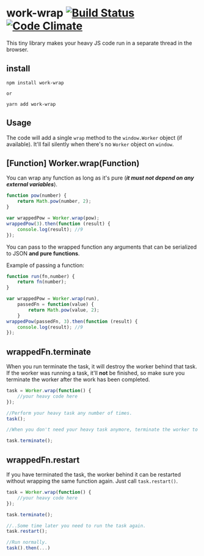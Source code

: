 # work-wrap [![Build Status](https://travis-ci.org/Wain-PC/work-wrap.svg?branch=master)](https://travis-ci.org/Wain-PC/work-wrap) [![Code Climate](https://img.shields.io/codeclimate/github/wain-pc/work-wrap.svg)](https://codeclimate.com/github/wain-pc/work-wrap)
This tiny library makes your heavy JS code run in a separate thread in the browser.

## install

```
npm install work-wrap

or

yarn add work-wrap
```

## Usage

The code will add a single `wrap` method to the `window.Worker` object (if available). It'll fail silently when there's no `Worker` object on `window`.

## [Function] Worker.wrap(Function)

You can wrap any function as long as it's pure (**_it must not depend on any external variables_**).

```javascript
function pow(number) {
	return Math.pow(number, 2);
}

var wrappedPow = Worker.wrap(pow);
wrappedPow(3).then(function (result) {
	console.log(result); //9
});
```

You can pass to the wrapped function any arguments that can be serialized to JSON **and pure functions**.

Example of passing a function:
```javascript
function run(fn,number) {
	return fn(number);
}

var wrappedPow = Worker.wrap(run),
    passedFn = function(value) {
        return Math.pow(value, 2);
    }
wrappedPow(passedFn, 3).then(function (result) {
	console.log(result); //9
});
```


## wrappedFn.terminate

When you run terminate the task, it will destroy the worker behind that task. If the worker was running a task, it'll **not** be finished, so make sure you terminate the worker after the work has been completed.

```javascript
task = Worker.wrap(function() {
    //your heavy code here
});

//Perform your heavy task any number of times.
task();

//When you don't need your heavy task anymore, terminate the worker to free the resources and avoid memory leaks.

task.terminate();
```


## wrappedFn.restart

If you have terminated the task, the worker behind it can be restarted without wrapping the same function again. Just call `task.restart()`.

```javascript
task = Worker.wrap(function() {
    //your heavy code here
});

task.terminate();

//..Some time later you need to run the task again.
task.restart();

//Run normally.
task().then(...)
```
